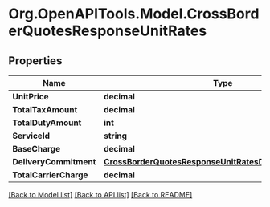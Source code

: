 
# Org.OpenAPITools.Model.CrossBorderQuotesResponseUnitRates

## Properties

Name | Type | Description | Notes
------------ | ------------- | ------------- | -------------
**UnitPrice** | **decimal** |  | [optional] 
**TotalTaxAmount** | **decimal** |  | [optional] 
**TotalDutyAmount** | **int** |  | [optional] 
**ServiceId** | **string** |  | [optional] 
**BaseCharge** | **decimal** |  | [optional] 
**DeliveryCommitment** | [**CrossBorderQuotesResponseUnitRatesDeliveryCommitment**](CrossBorderQuotesResponseUnitRatesDeliveryCommitment.md) |  | [optional] 
**TotalCarrierCharge** | **decimal** |  | [optional] 

[[Back to Model list]](../README.md#documentation-for-models)
[[Back to API list]](../README.md#documentation-for-api-endpoints)
[[Back to README]](../README.md)

